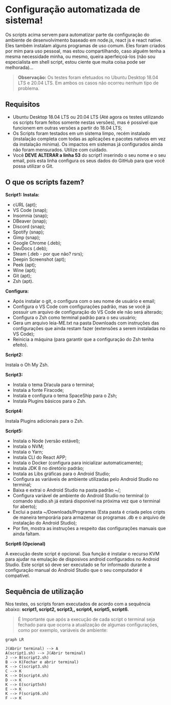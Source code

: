 # Configuração automatizada de sistema!

Os scripts acima servem para automatizar parte da configuração do ambiente de desenvolvimento baseado em node.js, react js e react native. Eles também instalam alguns programas de uso comum.  Eles foram criados por mim para uso pessoal, mas estou compartilhando, caso alguém tenha a mesma necessidade minha, ou mesmo, queira aperfeiçoá-los (não sou especialista em shell script, estou ciente que muita coisa pode ser melhorada)...

> **Observação:** Os testes foram efetuados no Ubuntu Desktop 18.04 LTS e 20.04 LTS. Em ambos os casos não ocorreu nenhum tipo de problema.

## Requisitos

 - Ubuntu Desktop 18.04 LTS ou 20.04 LTS (Até agora os testes utilizando os scripts foram feitos somente nestas versões), mas é possível que funcionem em outras versões a partir do 18.04 LTS;
 - Os Scripts foram testados em um sistema limpo, recém instalado (instalação completa com todas as aplicações e pacotes nativos em vez da instalação mínima). Os impactos em sistemas já configurados ainda não foram mensurados. Utilize com cuidado.
 - Você ****DEVE ALTERAR** a linha 53** do script1 inserindo o seu nome e o seu email, pois esta linha configura os seus dados do GitHub para que você possa utilizar o Git.
## O que os scripts fazem?
**Script1:** 
**Instala:** 
 - cURL (apt);
 - VS Code (snap);
 - Insomnia (snap);
 - DBeaver (snap);
 - Discord (snap);
 - Spotify (snap);
 - Gimp (snap);
 - Google Chrome (.deb);
 - DevDocs (.deb);
 - Steam (.deb - por que não? rsrs);
 - Deepin Screenshot (apt);
 - Peek (apt);
 - Wine (apt);
 - Git (apt);
 - Zsh (apt).

**Configura:**

 - Após instalar o git, o configura com o seu nome de usuário e email;
 - Configura o VS Code com configurações padrão, mas se você já possuir um arquivo
   de configuração do VS Code ele não será alterado;
 - Configura o Zsh como terminal padrão para o seu usuário;
 - Gera um arquivo leia-ME.txt na pasta Downloads com instruções das configurações que ainda restam fazer (extensões a serem instaladas no VS Code);
 - Reinicia a máquina (para garantir que a configuração do Zsh tenha efeito).

**Script2:**

Instala o Oh My Zsh.

**Script3:**

 - Instala o tema Dŕacula para o terminal;
 - Instala a fonte Firacode;
 - Instala e configura o tema SpaceShip para o Zsh;
 - Instala Plugins básicos para o Zsh.

**Script4:**

Instala Plugins adicionais para o Zsh.

**Script5:**

 - Instala o Node (versão estável);
 - Instala o NVM;
 - Instala o Yarn;
 - Instala CLI do React APP;
 - Instala o Docker (configura para inicializar automaticamente);
 - Instala JDK 8 no diretório padrão;
 - Instala as Libs gráficas para o Android Studio;
 - Configura as variáveis de ambiente utilizadas pelo Android Studio no terminal;
 - Baixa e extrai o Android Studio na pasta padrão ~/;
 - Configura variável de ambiente do Android Studio no terminal (o comando studio.sh já estará disponível na próxima vez que o terminal for aberto);
 - Exclui a pasta ~/Downloads/Programas (Esta pasta é criada pelos cripts de maneira temporária para armazenar os programas .db e o arquivo de instalação do Android Studio);
 - Por fim, mostra as instruções a respeito das configurações manuais que ainda faltam.

**Script6 (Opcional)**

A execução deste script é opcional. Sua função é instalar o recurso KVM para ajudar na emulação de disposivos android configurados no Android Studio. Este script só deve ser executado se for informado durante a configuração manual do Android Studio que o seu computador é compatível.

## Sequência de utilização
Nos testes, os scripts foram executados de acordo com a sequência abaixo:
**script1, script2, script3,, script4, script5, script6.** 
>É Importante que após a execução de cada script o terminal seja fechado para que ocorra a atualização de algumas configurações, como por exemplo, variáveis de ambiente:
```mermaid
graph LR

J(Abrir terminal) --> A
A(script1.sh) --> J(Abrir terminal)
J --> B(script2.sh)
B --> K(Fechar e abrir terminal)
K --> C(script3.sh)
C --> K
K --> D(script4.sh)
D --> K
K --> E(script5sh)
E --> K
K --> F(script6.sh)
F --> K

